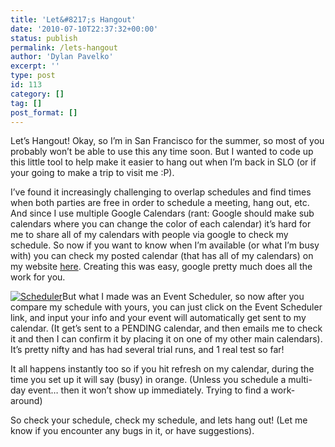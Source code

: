 ```yaml
---
title: 'Let&#8217;s Hangout'
date: '2010-07-10T22:37:32+00:00'
status: publish
permalink: /lets-hangout
author: 'Dylan Pavelko'
excerpt: ''
type: post
id: 113
category: []
tag: []
post_format: []
---
```

Let’s Hangout! Okay, so I’m in San Francisco for the summer, so most of you probably won’t be able to use this any time soon. But I wanted to code up this little tool to help make it easier to hang out when I’m back in SLO (or if your going to make a trip to visit me :P).

I’ve found it increasingly challenging to overlap schedules and find times when both parties are free in order to schedule a meeting, hang out, etc. And since I use multiple Google Calendars (rant: Google should make sub calendars where you can change the color of each calendar) it’s hard for me to share all of my calendars with people via google to check my schedule. So now if you want to know when I’m available (or what I’m busy with) you can check my posted calendar (that has all of my calendars) on my website [here](http://www.dylanpavelko.com/c_cal.html). Creating this was easy, google pretty much does all the work for you.

[![](https://i2.wp.com/www.dylanpavelko.com/blog/wp-content/uploads/2010/07/Scheduler.jpg?resize=525%2C540 "Scheduler")](https://i2.wp.com/www.dylanpavelko.com/blog/wp-content/uploads/2010/07/Scheduler.jpg)But what I made was an Event Scheduler, so now after you compare my schedule with yours, you can just click on the Event Scheduler link, and input your info and your event will automatically get sent to my calendar. (It get’s sent to a PENDING calendar, and then emails me to check it and then I can confirm it by placing it on one of my other main calendars). It’s pretty nifty and has had several trial runs, and 1 real test so far!

It all happens instantly too so if you hit refresh on my calendar, during the time you set up it will say (busy) in orange. (Unless you schedule a multi-day event… then it won’t show up immediately. Trying to find a work-around)

So check your schedule, check my schedule, and lets hang out! (Let me know if you encounter any bugs in it, or have suggestions).